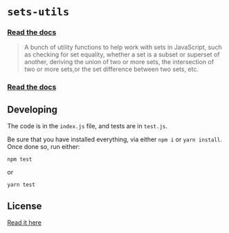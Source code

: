 # `sets-utils`

### [Read the docs](/docs.md)

> A bunch of utility functions to help work with sets in JavaScript, such as checking for set equality, whether a set is a subset or superset of another, deriving the union of two or more sets, the intersection of two or more sets,or the set difference between two sets, etc.

### [Read the docs](/docs.md)

## Developing

The code is in the `index.js` file, and tests are in `test.js`.

Be sure that you have installed everything, via either `npm i` or `yarn install`. Once done so, run either:

```
npm test
```

or

```
yarn test
```

## License

[Read it here](/LICENSE)